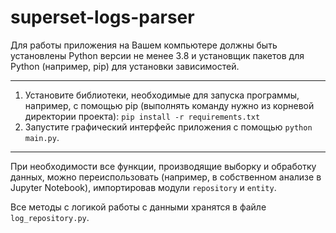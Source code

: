 # superset-logs-parser
Для работы приложения на Вашем компьютере должны быть установлены Python версии не менее 3.8 и установщик пакетов для Python (например, pip) для установки зависимостей.

---
1. Установите библиотеки, необходимые для запуска программы, например, с помощью pip (выполнять команду нужно из корневой директории проекта):
```pip install -r requirements.txt```
2. Запустите графический интерфейс приложения с помощью ```python main.py```.

---
При необходимости все функции, производящие выборку и обработку данных, можно переиспользовать (например, в собственном анализе в Jupyter Notebook), импортировав модули ```repository``` и ```entity```.

Все методы с логикой работы с данными хранятся в файле ```log_repository.py```.
